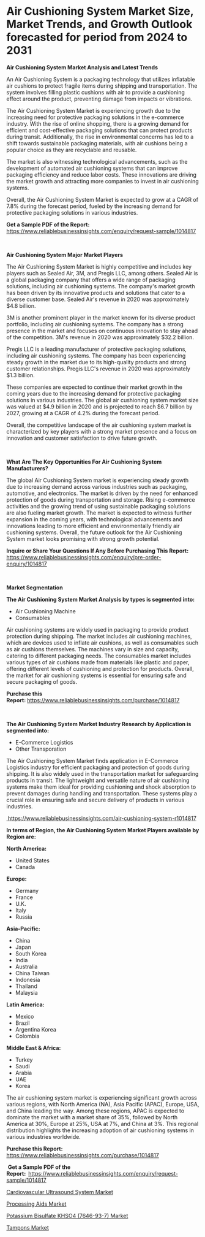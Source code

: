<p><h1>Air Cushioning System Market Size, Market Trends, and Growth Outlook forecasted for period from 2024 to 2031</h1></p><p><strong>Air Cushioning System Market Analysis and Latest Trends</strong></p>
<p><p>An Air Cushioning System is a packaging technology that utilizes inflatable air cushions to protect fragile items during shipping and transportation. The system involves filling plastic cushions with air to provide a cushioning effect around the product, preventing damage from impacts or vibrations.</p><p>The Air Cushioning System Market is experiencing growth due to the increasing need for protective packaging solutions in the e-commerce industry. With the rise of online shopping, there is a growing demand for efficient and cost-effective packaging solutions that can protect products during transit. Additionally, the rise in environmental concerns has led to a shift towards sustainable packaging materials, with air cushions being a popular choice as they are recyclable and reusable.</p><p>The market is also witnessing technological advancements, such as the development of automated air cushioning systems that can improve packaging efficiency and reduce labor costs. These innovations are driving the market growth and attracting more companies to invest in air cushioning systems.</p><p>Overall, the Air Cushioning System Market is expected to grow at a CAGR of 7.8% during the forecast period, fueled by the increasing demand for protective packaging solutions in various industries.</p></p>
<p><strong>Get a Sample PDF of the Report:&nbsp;</strong> <a href="https://www.reliablebusinessinsights.com/enquiry/request-sample/1014817">https://www.reliablebusinessinsights.com/enquiry/request-sample/1014817</a></p>
<p>&nbsp;</p>
<p><strong>Air Cushioning System Major Market Players</strong></p>
<p><p>The Air Cushioning System Market is highly competitive and includes key players such as Sealed Air, 3M, and Pregis LLC, among others. Sealed Air is a global packaging company that offers a wide range of packaging solutions, including air cushioning systems. The company's market growth has been driven by its innovative products and solutions that cater to a diverse customer base. Sealed Air's revenue in 2020 was approximately $4.8 billion.</p><p>3M is another prominent player in the market known for its diverse product portfolio, including air cushioning systems. The company has a strong presence in the market and focuses on continuous innovation to stay ahead of the competition. 3M's revenue in 2020 was approximately $32.2 billion.</p><p>Pregis LLC is a leading manufacturer of protective packaging solutions, including air cushioning systems. The company has been experiencing steady growth in the market due to its high-quality products and strong customer relationships. Pregis LLC's revenue in 2020 was approximately $1.3 billion.</p><p>These companies are expected to continue their market growth in the coming years due to the increasing demand for protective packaging solutions in various industries. The global air cushioning system market size was valued at $4.9 billion in 2020 and is projected to reach $6.7 billion by 2027, growing at a CAGR of 4.2% during the forecast period.</p><p>Overall, the competitive landscape of the air cushioning system market is characterized by key players with a strong market presence and a focus on innovation and customer satisfaction to drive future growth.</p></p>
<p>&nbsp;</p>
<p><strong>What Are The Key Opportunities For Air Cushioning System Manufacturers?</strong></p>
<p><p>The global Air Cushioning System market is experiencing steady growth due to increasing demand across various industries such as packaging, automotive, and electronics. The market is driven by the need for enhanced protection of goods during transportation and storage. Rising e-commerce activities and the growing trend of using sustainable packaging solutions are also fueling market growth. The market is expected to witness further expansion in the coming years, with technological advancements and innovations leading to more efficient and environmentally friendly air cushioning systems. Overall, the future outlook for the Air Cushioning System market looks promising with strong growth potential.</p></p>
<p><strong>Inquire or Share Your Questions If Any Before Purchasing This Report:</strong> <a href="https://www.reliablebusinessinsights.com/enquiry/pre-order-enquiry/1014817">https://www.reliablebusinessinsights.com/enquiry/pre-order-enquiry/1014817</a></p>
<p>&nbsp;</p>
<p><strong>Market Segmentation</strong></p>
<p><strong>The Air Cushioning System Market Analysis by types is segmented into:</strong></p>
<p><ul><li>Air Cushioning Machine</li><li>Consumables</li></ul></p>
<p><p>Air cushioning systems are widely used in packaging to provide product protection during shipping. The market includes air cushioning machines, which are devices used to inflate air cushions, as well as consumables such as air cushions themselves. The machines vary in size and capacity, catering to different packaging needs. The consumables market includes various types of air cushions made from materials like plastic and paper, offering different levels of cushioning and protection for products. Overall, the market for air cushioning systems is essential for ensuring safe and secure packaging of goods.</p></p>
<p><strong>Purchase this Report:&nbsp;</strong><a href="https://www.reliablebusinessinsights.com/purchase/1014817">https://www.reliablebusinessinsights.com/purchase/1014817</a></p>
<p>&nbsp;</p>
<p><strong>The Air Cushioning System Market Industry Research by Application is segmented into:</strong></p>
<p><ul><li>E-Commerce Logistics</li><li>Other Transporation</li></ul></p>
<p><p>The Air Cushioning System Market finds application in E-Commerce Logistics industry for efficient packaging and protection of goods during shipping. It is also widely used in the transportation market for safeguarding products in transit. The lightweight and versatile nature of air cushioning systems make them ideal for providing cushioning and shock absorption to prevent damages during handling and transportation. These systems play a crucial role in ensuring safe and secure delivery of products in various industries.</p></p>
<p><a href="https://www.reliablebusinessinsights.com/air-cushioning-system-r1014817">&nbsp;https://www.reliablebusinessinsights.com/air-cushioning-system-r1014817</a></p>
<p><strong>In terms of Region, the Air Cushioning System Market Players available by Region are:</strong></p>
<p>
    <p> <strong> North America: </strong>
        <ul>
            <li>United States</li>
            <li>Canada</li>
        </ul>
        </p> 
    <p> <strong> Europe: </strong>
        <ul>
            <li>Germany</li>
            <li>France</li>
            <li>U.K.</li>
            <li>Italy</li>
            <li>Russia</li>
        </ul>
        </p> 
    <p> <strong> Asia-Pacific: </strong>
        <ul>
            <li>China</li>
            <li>Japan</li>
            <li>South Korea</li>
            <li>India</li>
            <li>Australia</li>
            <li>China Taiwan</li>
            <li>Indonesia</li>
            <li>Thailand</li>
            <li>Malaysia</li>
        </ul>
        </p> 
    <p> <strong> Latin America: </strong>
        <ul>
            <li>Mexico</li>
            <li>Brazil</li>
            <li>Argentina Korea</li>
            <li>Colombia</li>
        </ul>
        </p> 
    <p> <strong> Middle East & Africa: </strong>
        <ul>
            <li>Turkey</li>
            <li>Saudi</li>
            <li>Arabia</li>
            <li>UAE</li>
            <li>Korea</li>
        </ul>
    </p>
    </p>
<p><p>The air cushioning system market is experiencing significant growth across various regions, with North America (NA), Asia Pacific (APAC), Europe, USA, and China leading the way. Among these regions, APAC is expected to dominate the market with a market share of 35%, followed by North America at 30%, Europe at 25%, USA at 7%, and China at 3%. This regional distribution highlights the increasing adoption of air cushioning systems in various industries worldwide.</p></p>
<p><strong>Purchase this Report: </strong><a href="https://www.reliablebusinessinsights.com/purchase/1014817">https://www.reliablebusinessinsights.com/purchase/1014817</a></p>
<p>&nbsp;<strong>Get a Sample PDF of the Report:&nbsp;&nbsp;</strong><a href="https://www.reliablebusinessinsights.com/enquiry/request-sample/1014817">https://www.reliablebusinessinsights.com/enquiry/request-sample/1014817</a></p>
<p><strong></strong></p>
<p><p><a href="https://github.com/kaiserrayhan25/Market-Research-Report-List-1/blob/main/cardiovascular-ultrasound-system-market.md">Cardiovascular Ultrasound System Market</a></p><p><a href="https://www.linkedin.com/pulse/global-processing-aids-market-trends-insights-growth-opportunities-o8uxf?trackingId=wXValgJm%2BZDAXOicUYUpMQ%3D%3D">Processing Aids Market</a></p><p><a href="https://www.linkedin.com/pulse/potassium-bisulfate-khso4-7646-93-7-market-growth-outlook-from-spt4f?trackingId=0svvjzcS6g1g%2FJAHIpSSlA%3D%3D">Potassium Bisulfate KHSO4 (7646-93-7) Market</a></p><p><a href="https://github.com/sowravmitra0/Market-Research-Report-List-1/blob/main/tampons-market.md">Tampons Market</a></p></p>